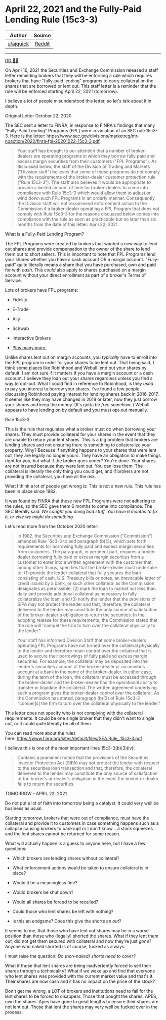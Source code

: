 April 22, 2021 and the Fully-Paid Lending Rule (15c3-3)
=======================================================

| Author      | Source | 
|  :----:     |    :----:   |        
| [u/ajquick](https://www.reddit.com/user/ajquick/) | [Reddit](https://www.reddit.com/r/Superstonk/comments/mvsotp/april_22_2021_and_the_fullypaid_lending_rule_15c33/) |

---

[DD 👨‍🔬](https://www.reddit.com/r/Superstonk/search?q=flair_name%3A%22DD%20%F0%9F%91%A8%E2%80%8D%F0%9F%94%AC%22&restrict_sr=1)

On April 16, 2021 the Securities and Exchange Commission released a staff letter reminding brokers that they will be enforcing a rule which requires brokers that have "fully-paid lending" programs to carry collateral on the shares that are borrowed or lent out. This staff letter is a reminder that the rule will be enforced starting April 22, 2021 (tomorrow).

I believe a lot of people misunderstood this letter, so let's talk about it in depth.

Original Letter October 22, 2020

The SEC sent a letter to FINRA, in response to FINRA's findings that many "Fully-Paid Lending" Programs (FPL) were in violation of an SEC rule 15c3-3. Here is the letter: <https://www.sec.gov/divisions/marketreg/mr-noaction/2020/finra-fpl-20201022-15c3-3.pdf>

> Your staff has brought to our attention that a number of broker-dealers are operating programs in which they borrow fully paid and excess margin securities from their customers ("FPL Programs"). As discussed below, the staff of the Division of Trading and Markets ("Division staff") believes that some of these programs do not comply with the requirements of the broker-dealer customer protection rule ("Rule 15c3-3"). The staff also believes it would be appropriate to provide a limited amount of time for broker-dealers to come into compliance with Rule 15c3-3 which would allow them to adjust or wind down such FPL Programs in an orderly manner. Consequently, the Division staff will not recommend enforcement action to the Commission if a broker-dealer operating a FPL Program that does not comply with Rule 15c3-3 for the reasons discussed below comes into compliance with the rule as soon as practicable but no later than six months from the date of this letter: April 22, 2021.

What is a Fully-Paid Lending Program?

The FPL Programs were created by brokers that wanted a new way to lend out shares and provide compensation to the owner of the share to lend them out to short sellers. This is important to note that FPL Programs lend your shares whether you have a cash account OR a margin account. "Fully-paid" quite literally means a share that you have purchased, own and paid for with *cash*. This *could* also apply to shares purchased on a margin account without your direct enrollment as part of a broker's Terms of Service.

Lots of brokers have FPL programs:

-   Fidelity

-   E-Trade

-   Ally

-   Schwab

-   Interactive Brokers

-   [Plus many more.](https://np.reddit.com/r/wallstreetbets/comments/l2n5wv/most_of_you_are_helping_the_gme_shorts_and_you/)

Unlike shares lent out on margin accounts, you *typically* have to enroll into the FPL program in order for your shares to be lent out. That being said, I think some places like Robinhood and Webull lend out your shares by default. I am not sure if it matters if you have a margin account or a cash account. I believe they loan out your shares regardless unless you find a way to opt-out. What I could find in reference to Robinhood, is they *used to* pay you interest to borrow your shares. I've found a few people discussing Robinhood paying interest for lending shares back in 2016-2017. It seems like they may have changed in 2018 or later, now they just borrow your shares and keep the money. (It's gotta be *free* somehow..) Webull appears to have lending on by default and you must opt-out manually.

Rule 15c3-3

This is the rule that regulates what a broker must do when borrowing your shares. They must provide collateral for your shares in the event that they are unable to return your lent shares. This is a big problem that brokers are lending shares and not ensuring there is something to collateralize your property. Why? Because if anything happens to your shares that were lent out, they are legally no longer yours. They have an obligation to make things right for you, but what if the broker goes under? You're done. Your shares are not insured because they were lent out. You can lose them. The collateral is literally the only thing you could get, and if brokers are not providing the collateral, you have all the risk.

What I think a lot of people get wrong is: This is not a new rule. This rule has been in place since 1982.

It was found by FINRA that these new FPL Programs were not adhering to the rules, so the SEC gave them 6 months to come into compliance. The SEC literally said: *We caught you doing bad stuff. You have 6 months to fix it, or else we might do something.*

Let's read more from the October 2020 letter:

> In 1982, the Securities and Exchange Commission ("Commission") amended Rule 15c3-3 to add paragraph (b)(3), which sets forth requirements for borrowing fully paid and excess margin securities from customers. The paragraph, in pertinent part, requires a broker-dealer borrowing fully paid or excess margin securities from a customer to enter into a written agreement with the customer that, among other things, specifies that the broker-dealer must undertake to: (1) provide the lender collateral that fully secures the loan consisting of cash, U.S. Treasury bills or notes, an irrevocable letter of credit issued by a bank, or such other collateral as the Commission designates as permissible; (2) mark the loan to market not less than daily and provide additional collateral as necessary to fully collateralize the loan; and (3) notify the lender that the provisions of SIPA may not protect the lender and that, therefore, the collateral delivered to the lender may constitute the only source of satisfaction of the broker-dealer's obligation to return the securities. In the adopting release for these requirements, the Commission stated that the rule will "compel the firm to turn over the collateral physically to the lender."
>
> Your staff has informed Division Staff that some broker-dealers operating FPL Programs have not turned over the collateral physically to the lender and therefore retain control over the collateral that is used to secure their borrowings of fully paid and excess margin securities. For example, the collateral may be deposited into the lender's securities account at the broker-dealer or an omnibus account at a bank in the name of the broker-dealer. In either case, during the term of the loan, the collateral must be accessed through the broker-dealer and the broker-dealer has the operational ability to transfer or liquidate the collateral. The written agreement underlying such a program gives the broker-dealer control over the collateral. As the Commission has stated, paragraph (b)(3) of Rule 15c3-3 "compel[s] the firm to turn over the collateral physically to the lender."

This letter does not specify who is not complying with the collateral requirements. It could be one single broker that they didn't want to single out, or it could quite literally be all of them.

You can read more about the rules here: <https://www.finra.org/sites/default/files/SEA.Rule_.15c3-3.pdf>

I believe this is one of the most important lines 15c3-3(b)(3)(iv):

> Contains a prominent notice that the provisions of the Securities Investor Protection Act (SIPA) may not protect the lender with respect to the securities loan transaction and that, therefore, the collateral delivered to the lender may constitute the only source of satisfaction of the broker's or dealer's obligation in the event the broker or dealer fails to return the securities.

TOMORROW - APRIL 22, 2021

Do not put a lot of faith into tomorrow being a catalyst. It could very well be business as usual.

Starting tomorrow, brokers that were out of compliance, must have the collateral and provide it to customers in case something happens such as a collapse causing brokers to bankrupt or I don't know... a stock squeezes and the lent shares cannot be returned for some reason.

What will actually happen is a guess to anyone here, but I have a few questions:

-   Which brokers are lending shares without collateral?

-   What enforcement actions would be taken to ensure collateral is in place?

-   Would it be a meaningless fine?

-   Would brokers be shut down?

-   Would all shares be forced to be recalled?

-   Could those who lent shares be left with nothing?

-   Is this an endgame? Does this give the shorts an *out*?

It seems to me, that those who have lent out shares may be in a worse position than those who (legally) shorted the shares. What if they lent them out, did not get them secured with collateral and now they're just *gone*? Anyone who naked shorted is of course, fucked as always.

I must raise the question: *Do (non-naked) shorts need to cover?*

What if those that lent shares are being inadvertently forced to sell their shares through a technicality? What if we wake up and find that everyone who lent shares was provided with the current market value and that's it. Their shares are now cash and it has no impact on the price of the stock?

Don't get me wrong, a LOT of brokers and institutions need to fail for the lent shares to be forced to disappear. Those that bought the shares, APES, own the shares. Apes have gone to great lengths to ensure their shares are not lent out. Those that lent the shares may very well be fucked over in the process.
